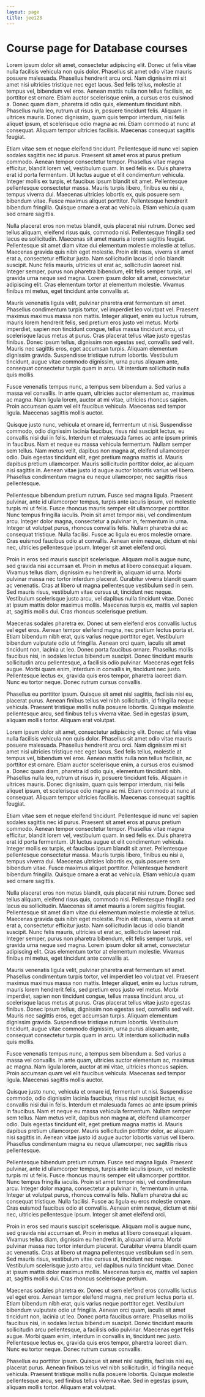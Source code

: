 ```yaml
---
layout: page
title: jee123
---
```

# Course page for Database courses



Lorem ipsum dolor sit amet, consectetur adipiscing elit. Donec ut felis vitae nulla facilisis vehicula non quis dolor. Phasellus sit amet odio vitae mauris posuere malesuada. Phasellus hendrerit arcu orci. Nam dignissim mi sit amet nisi ultricies tristique nec eget lacus. Sed felis tellus, molestie at tempus vel, bibendum vel eros. Aenean mattis nulla non tellus facilisis, ac porttitor est ornare. Etiam auctor scelerisque enim, a cursus eros euismod a. Donec quam diam, pharetra id odio quis, elementum tincidunt nibh. Phasellus nulla leo, rutrum ut risus in, posuere tincidunt felis. Aliquam in ultrices mauris. Donec dignissim, quam quis tempor interdum, nisi felis aliquet ipsum, et scelerisque odio magna ac mi. Etiam commodo at nunc at consequat. Aliquam tempor ultricies facilisis. Maecenas consequat sagittis feugiat.

Etiam vitae sem et neque eleifend tincidunt. Pellentesque id nunc vel sapien sodales sagittis nec id purus. Praesent sit amet eros at purus pretium commodo. Aenean tempor consectetur tempor. Phasellus vitae magna efficitur, blandit lorem vel, vestibulum quam. In sed felis ex. Duis pharetra erat id porta fermentum. Ut luctus augue et elit condimentum vehicula. Integer mollis ex turpis, et faucibus ipsum blandit sit amet. Pellentesque pellentesque consectetur massa. Mauris turpis libero, finibus eu nisi a, tempus viverra dui. Maecenas ultricies lobortis ex, quis posuere sem bibendum vitae. Fusce maximus aliquet porttitor. Pellentesque hendrerit bibendum fringilla. Quisque ornare a erat ac vehicula. Etiam vehicula quam sed ornare sagittis.

Nulla placerat eros non metus blandit, quis placerat nisi rutrum. Donec sed tellus aliquam, eleifend risus quis, commodo nisi. Pellentesque fringilla sed lacus eu sollicitudin. Maecenas sit amet mauris a lorem sagittis feugiat. Pellentesque sit amet diam vitae dui elementum molestie molestie at tellus. Maecenas gravida quis nibh eget molestie. Proin elit risus, viverra sit amet erat a, consectetur efficitur justo. Nam sollicitudin lacus id odio blandit suscipit. Nunc felis mauris, ultricies ut erat ac, sollicitudin laoreet nisl. Integer semper, purus non pharetra bibendum, elit felis semper turpis, vel gravida urna neque sed magna. Lorem ipsum dolor sit amet, consectetur adipiscing elit. Cras elementum tortor at elementum molestie. Vivamus finibus mi metus, eget tincidunt ante convallis at.

Mauris venenatis ligula velit, pulvinar pharetra erat fermentum sit amet. Phasellus condimentum turpis tortor, vel imperdiet leo volutpat vel. Praesent maximus maximus massa non mattis. Integer aliquet, enim eu luctus rutrum, mauris lorem hendrerit felis, sed pretium eros justo vel metus. Morbi imperdiet, sapien non tincidunt congue, tellus massa tincidunt arcu, ut scelerisque lacus metus at purus. Cras placerat tellus vitae justo egestas finibus. Donec ipsum tellus, dignissim non egestas sed, convallis sed velit. Mauris nec sagittis eros, eget accumsan turpis. Aliquam elementum dignissim gravida. Suspendisse tristique rutrum lobortis. Vestibulum tincidunt, augue vitae commodo dignissim, urna purus aliquam ante, consequat consectetur turpis quam in arcu. Ut interdum sollicitudin nulla quis mollis.

Fusce venenatis tempus nunc, a tempus sem bibendum a. Sed varius a massa vel convallis. In ante quam, ultricies auctor elementum ac, maximus ac magna. Nam ligula lorem, auctor at mi vitae, ultricies rhoncus sapien. Proin accumsan quam vel elit faucibus vehicula. Maecenas sed tempor ligula. Maecenas sagittis mollis auctor.

Quisque justo nunc, vehicula et ornare id, fermentum ut nisi. Suspendisse commodo, odio dignissim lacinia faucibus, risus nisl suscipit lectus, eu convallis nisi dui in felis. Interdum et malesuada fames ac ante ipsum primis in faucibus. Nam et neque eu massa vehicula fermentum. Nullam semper sem tellus. Nam metus velit, dapibus non magna at, eleifend ullamcorper odio. Duis egestas tincidunt elit, eget pretium magna mattis id. Mauris dapibus pretium ullamcorper. Mauris sollicitudin porttitor dolor, ac aliquam nisi sagittis in. Aenean vitae justo id augue auctor lobortis varius vel libero. Phasellus condimentum magna eu neque ullamcorper, nec sagittis risus pellentesque.

Pellentesque bibendum pretium rutrum. Fusce sed magna ligula. Praesent pulvinar, ante id ullamcorper tempus, turpis ante iaculis ipsum, vel molestie turpis mi ut felis. Fusce rhoncus mauris semper elit ullamcorper porttitor. Nunc tempus fringilla iaculis. Proin sit amet tempor nisi, vel condimentum arcu. Integer dolor magna, consectetur a pulvinar in, fermentum in urna. Integer ut volutpat purus, rhoncus convallis felis. Nullam pharetra dui ac consequat tristique. Nulla facilisi. Fusce ac ligula eu eros molestie ornare. Cras euismod faucibus odio at convallis. Aenean enim neque, dictum et nisi nec, ultricies pellentesque ipsum. Integer sit amet eleifend orci.

Proin in eros sed mauris suscipit scelerisque. Aliquam mollis augue nunc, sed gravida nisi accumsan et. Proin in metus at libero consequat aliquam. Vivamus tellus diam, dignissim eu hendrerit in, aliquam id urna. Morbi pulvinar massa nec tortor interdum placerat. Curabitur viverra blandit quam ac venenatis. Cras at libero ut magna pellentesque vestibulum sed in sem. Sed mauris risus, vestibulum vitae cursus ut, tincidunt nec neque. Vestibulum scelerisque justo arcu, vel dapibus nulla tincidunt vitae. Donec at ipsum mattis dolor maximus mollis. Maecenas turpis ex, mattis vel sapien at, sagittis mollis dui. Cras rhoncus scelerisque pretium.

Maecenas sodales pharetra ex. Donec ut sem eleifend eros convallis luctus vel eget eros. Aenean tempor eleifend magna, nec pretium lectus porta et. Etiam bibendum nibh erat, quis varius neque porttitor eget. Vestibulum bibendum vulputate odio ut fringilla. Aenean orci quam, iaculis sit amet tincidunt non, lacinia ut leo. Donec porta faucibus ornare. Phasellus mollis faucibus nisi, in sodales lectus bibendum suscipit. Donec tincidunt mauris sollicitudin arcu pellentesque, a facilisis odio pulvinar. Maecenas eget felis augue. Morbi quam enim, interdum in convallis in, tincidunt nec justo. Pellentesque lectus ex, gravida quis eros tempor, pharetra laoreet diam. Nunc eu tortor neque. Donec rutrum cursus convallis.

Phasellus eu porttitor ipsum. Quisque sit amet nisl sagittis, facilisis nisi eu, placerat purus. Aenean finibus tellus vel nibh sollicitudin, id fringilla neque vehicula. Praesent tristique mollis nulla posuere lobortis. Quisque molestie pellentesque arcu, sed finibus tellus viverra vitae. Sed in egestas ipsum, aliquam mollis tortor. Aliquam erat volutpat. 



Lorem ipsum dolor sit amet, consectetur adipiscing elit. Donec ut felis vitae nulla facilisis vehicula non quis dolor. Phasellus sit amet odio vitae mauris posuere malesuada. Phasellus hendrerit arcu orci. Nam dignissim mi sit amet nisi ultricies tristique nec eget lacus. Sed felis tellus, molestie at tempus vel, bibendum vel eros. Aenean mattis nulla non tellus facilisis, ac porttitor est ornare. Etiam auctor scelerisque enim, a cursus eros euismod a. Donec quam diam, pharetra id odio quis, elementum tincidunt nibh. Phasellus nulla leo, rutrum ut risus in, posuere tincidunt felis. Aliquam in ultrices mauris. Donec dignissim, quam quis tempor interdum, nisi felis aliquet ipsum, et scelerisque odio magna ac mi. Etiam commodo at nunc at consequat. Aliquam tempor ultricies facilisis. Maecenas consequat sagittis feugiat.

Etiam vitae sem et neque eleifend tincidunt. Pellentesque id nunc vel sapien sodales sagittis nec id purus. Praesent sit amet eros at purus pretium commodo. Aenean tempor consectetur tempor. Phasellus vitae magna efficitur, blandit lorem vel, vestibulum quam. In sed felis ex. Duis pharetra erat id porta fermentum. Ut luctus augue et elit condimentum vehicula. Integer mollis ex turpis, et faucibus ipsum blandit sit amet. Pellentesque pellentesque consectetur massa. Mauris turpis libero, finibus eu nisi a, tempus viverra dui. Maecenas ultricies lobortis ex, quis posuere sem bibendum vitae. Fusce maximus aliquet porttitor. Pellentesque hendrerit bibendum fringilla. Quisque ornare a erat ac vehicula. Etiam vehicula quam sed ornare sagittis.

Nulla placerat eros non metus blandit, quis placerat nisi rutrum. Donec sed tellus aliquam, eleifend risus quis, commodo nisi. Pellentesque fringilla sed lacus eu sollicitudin. Maecenas sit amet mauris a lorem sagittis feugiat. Pellentesque sit amet diam vitae dui elementum molestie molestie at tellus. Maecenas gravida quis nibh eget molestie. Proin elit risus, viverra sit amet erat a, consectetur efficitur justo. Nam sollicitudin lacus id odio blandit suscipit. Nunc felis mauris, ultricies ut erat ac, sollicitudin laoreet nisl. Integer semper, purus non pharetra bibendum, elit felis semper turpis, vel gravida urna neque sed magna. Lorem ipsum dolor sit amet, consectetur adipiscing elit. Cras elementum tortor at elementum molestie. Vivamus finibus mi metus, eget tincidunt ante convallis at.

Mauris venenatis ligula velit, pulvinar pharetra erat fermentum sit amet. Phasellus condimentum turpis tortor, vel imperdiet leo volutpat vel. Praesent maximus maximus massa non mattis. Integer aliquet, enim eu luctus rutrum, mauris lorem hendrerit felis, sed pretium eros justo vel metus. Morbi imperdiet, sapien non tincidunt congue, tellus massa tincidunt arcu, ut scelerisque lacus metus at purus. Cras placerat tellus vitae justo egestas finibus. Donec ipsum tellus, dignissim non egestas sed, convallis sed velit. Mauris nec sagittis eros, eget accumsan turpis. Aliquam elementum dignissim gravida. Suspendisse tristique rutrum lobortis. Vestibulum tincidunt, augue vitae commodo dignissim, urna purus aliquam ante, consequat consectetur turpis quam in arcu. Ut interdum sollicitudin nulla quis mollis.

Fusce venenatis tempus nunc, a tempus sem bibendum a. Sed varius a massa vel convallis. In ante quam, ultricies auctor elementum ac, maximus ac magna. Nam ligula lorem, auctor at mi vitae, ultricies rhoncus sapien. Proin accumsan quam vel elit faucibus vehicula. Maecenas sed tempor ligula. Maecenas sagittis mollis auctor.

Quisque justo nunc, vehicula et ornare id, fermentum ut nisi. Suspendisse commodo, odio dignissim lacinia faucibus, risus nisl suscipit lectus, eu convallis nisi dui in felis. Interdum et malesuada fames ac ante ipsum primis in faucibus. Nam et neque eu massa vehicula fermentum. Nullam semper sem tellus. Nam metus velit, dapibus non magna at, eleifend ullamcorper odio. Duis egestas tincidunt elit, eget pretium magna mattis id. Mauris dapibus pretium ullamcorper. Mauris sollicitudin porttitor dolor, ac aliquam nisi sagittis in. Aenean vitae justo id augue auctor lobortis varius vel libero. Phasellus condimentum magna eu neque ullamcorper, nec sagittis risus pellentesque.

Pellentesque bibendum pretium rutrum. Fusce sed magna ligula. Praesent pulvinar, ante id ullamcorper tempus, turpis ante iaculis ipsum, vel molestie turpis mi ut felis. Fusce rhoncus mauris semper elit ullamcorper porttitor. Nunc tempus fringilla iaculis. Proin sit amet tempor nisi, vel condimentum arcu. Integer dolor magna, consectetur a pulvinar in, fermentum in urna. Integer ut volutpat purus, rhoncus convallis felis. Nullam pharetra dui ac consequat tristique. Nulla facilisi. Fusce ac ligula eu eros molestie ornare. Cras euismod faucibus odio at convallis. Aenean enim neque, dictum et nisi nec, ultricies pellentesque ipsum. Integer sit amet eleifend orci.

Proin in eros sed mauris suscipit scelerisque. Aliquam mollis augue nunc, sed gravida nisi accumsan et. Proin in metus at libero consequat aliquam. Vivamus tellus diam, dignissim eu hendrerit in, aliquam id urna. Morbi pulvinar massa nec tortor interdum placerat. Curabitur viverra blandit quam ac venenatis. Cras at libero ut magna pellentesque vestibulum sed in sem. Sed mauris risus, vestibulum vitae cursus ut, tincidunt nec neque. Vestibulum scelerisque justo arcu, vel dapibus nulla tincidunt vitae. Donec at ipsum mattis dolor maximus mollis. Maecenas turpis ex, mattis vel sapien at, sagittis mollis dui. Cras rhoncus scelerisque pretium.

Maecenas sodales pharetra ex. Donec ut sem eleifend eros convallis luctus vel eget eros. Aenean tempor eleifend magna, nec pretium lectus porta et. Etiam bibendum nibh erat, quis varius neque porttitor eget. Vestibulum bibendum vulputate odio ut fringilla. Aenean orci quam, iaculis sit amet tincidunt non, lacinia ut leo. Donec porta faucibus ornare. Phasellus mollis faucibus nisi, in sodales lectus bibendum suscipit. Donec tincidunt mauris sollicitudin arcu pellentesque, a facilisis odio pulvinar. Maecenas eget felis augue. Morbi quam enim, interdum in convallis in, tincidunt nec justo. Pellentesque lectus ex, gravida quis eros tempor, pharetra laoreet diam. Nunc eu tortor neque. Donec rutrum cursus convallis.

Phasellus eu porttitor ipsum. Quisque sit amet nisl sagittis, facilisis nisi eu, placerat purus. Aenean finibus tellus vel nibh sollicitudin, id fringilla neque vehicula. Praesent tristique mollis nulla posuere lobortis. Quisque molestie pellentesque arcu, sed finibus tellus viverra vitae. Sed in egestas ipsum, aliquam mollis tortor. Aliquam erat volutpat. 